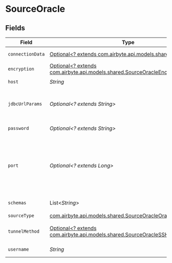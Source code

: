# SourceOracle


## Fields

| Field                                                                                                                                                                                                                                                                            | Type                                                                                                                                                                                                                                                                             | Required                                                                                                                                                                                                                                                                         | Description                                                                                                                                                                                                                                                                      |
| -------------------------------------------------------------------------------------------------------------------------------------------------------------------------------------------------------------------------------------------------------------------------------- | -------------------------------------------------------------------------------------------------------------------------------------------------------------------------------------------------------------------------------------------------------------------------------- | -------------------------------------------------------------------------------------------------------------------------------------------------------------------------------------------------------------------------------------------------------------------------------- | -------------------------------------------------------------------------------------------------------------------------------------------------------------------------------------------------------------------------------------------------------------------------------- |
| `connectionData`                                                                                                                                                                                                                                                                 | [Optional<? extends com.airbyte.api.models.shared.ConnectBy>](../../models/shared/ConnectBy.md)                                                                                                                                                                                  | :heavy_minus_sign:                                                                                                                                                                                                                                                               | Connect data that will be used for DB connection                                                                                                                                                                                                                                 |
| `encryption`                                                                                                                                                                                                                                                                     | [Optional<? extends com.airbyte.api.models.shared.SourceOracleEncryption>](../../models/shared/SourceOracleEncryption.md)                                                                                                                                                        | :heavy_minus_sign:                                                                                                                                                                                                                                                               | The encryption method with is used when communicating with the database.                                                                                                                                                                                                         |
| `host`                                                                                                                                                                                                                                                                           | *String*                                                                                                                                                                                                                                                                         | :heavy_check_mark:                                                                                                                                                                                                                                                               | Hostname of the database.                                                                                                                                                                                                                                                        |
| `jdbcUrlParams`                                                                                                                                                                                                                                                                  | *Optional<? extends String>*                                                                                                                                                                                                                                                     | :heavy_minus_sign:                                                                                                                                                                                                                                                               | Additional properties to pass to the JDBC URL string when connecting to the database formatted as 'key=value' pairs separated by the symbol '&'. (example: key1=value1&key2=value2&key3=value3).                                                                                 |
| `password`                                                                                                                                                                                                                                                                       | *Optional<? extends String>*                                                                                                                                                                                                                                                     | :heavy_minus_sign:                                                                                                                                                                                                                                                               | The password associated with the username.                                                                                                                                                                                                                                       |
| `port`                                                                                                                                                                                                                                                                           | *Optional<? extends Long>*                                                                                                                                                                                                                                                       | :heavy_minus_sign:                                                                                                                                                                                                                                                               | Port of the database.<br/>Oracle Corporations recommends the following port numbers:<br/>1521 - Default listening port for client connections to the listener. <br/>2484 - Recommended and officially registered listening port for client connections to the listener using TCP/IP with SSL |
| `schemas`                                                                                                                                                                                                                                                                        | List<*String*>                                                                                                                                                                                                                                                                   | :heavy_minus_sign:                                                                                                                                                                                                                                                               | The list of schemas to sync from. Defaults to user. Case sensitive.                                                                                                                                                                                                              |
| `sourceType`                                                                                                                                                                                                                                                                     | [com.airbyte.api.models.shared.SourceOracleOracle](../../models/shared/SourceOracleOracle.md)                                                                                                                                                                                    | :heavy_check_mark:                                                                                                                                                                                                                                                               | N/A                                                                                                                                                                                                                                                                              |
| `tunnelMethod`                                                                                                                                                                                                                                                                   | [Optional<? extends com.airbyte.api.models.shared.SourceOracleSSHTunnelMethod>](../../models/shared/SourceOracleSSHTunnelMethod.md)                                                                                                                                              | :heavy_minus_sign:                                                                                                                                                                                                                                                               | Whether to initiate an SSH tunnel before connecting to the database, and if so, which kind of authentication to use.                                                                                                                                                             |
| `username`                                                                                                                                                                                                                                                                       | *String*                                                                                                                                                                                                                                                                         | :heavy_check_mark:                                                                                                                                                                                                                                                               | The username which is used to access the database.                                                                                                                                                                                                                               |